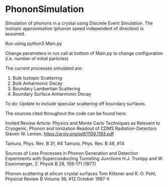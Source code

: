 # PhononSimulation
Simulation of phonons in a crystal using Discrete Event Simulation. The isotopic approximation (phonon speed independent
of direction) is assumed. 

Run using python3 Main.py

Change parameters in run call at bottom of Main.py to change configuration (i.e. number of initial particles)

The current processes simulated are:

1. Bulk Isotopic Scattering
2. Bulk Anharmonic Decay
3. Boundary Lambertian Scattering
4. Boundary Surface Anharmonic Decay

To do: Update to include specular scattering off boundary surfaces.

The sources cited throughout the code can be found here:

Invited Review Article: Physics and Monte Carlo Techniques as
Relevant to Cryogenic, Phonon and Ionization Readout of CDMS
Radiation-Detectors
Steven W. Leman, https://arxiv.org/pdf/1109.1193.pdf

Tamura, Phys. Rev. B 31, #4
Tamura, Phys. Rev. B 48, #14

Sources of Loss Processes in Phonon Generation and Detection Experiments
with Superconducting Tunneling Junctions
H.J. Trumpp and W. Eisenmenger, Z. Physik B 28, 159-171 (1977)


Phonon scattering at silicon crystal surfaces
Tom Klitsner and R. O. Pohl, Physical Review B Volume 36, #12 October 1987-II
